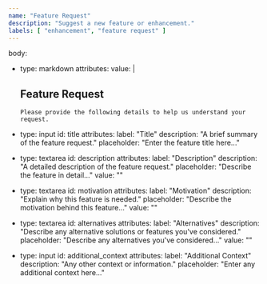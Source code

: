 ```yaml
---
name: "Feature Request"
description: "Suggest a new feature or enhancement."
labels: [ "enhancement", "feature request" ]
---
```

body:
- type: markdown
  attributes:
  value: |
  ## Feature Request

      Please provide the following details to help us understand your request.

- type: input
  id: title
  attributes:
  label: "Title"
  description: "A brief summary of the feature request."
  placeholder: "Enter the feature title here..."

- type: textarea
  id: description
  attributes:
  label: "Description"
  description: "A detailed description of the feature request."
  placeholder: "Describe the feature in detail..."
  value: ""

- type: textarea
  id: motivation
  attributes:
  label: "Motivation"
  description: "Explain why this feature is needed."
  placeholder: "Describe the motivation behind this feature..."
  value: ""

- type: textarea
  id: alternatives
  attributes:
  label: "Alternatives"
  description: "Describe any alternative solutions or features you've considered."
  placeholder: "Describe any alternatives you've considered..."
  value: ""

- type: input
  id: additional_context
  attributes:
  label: "Additional Context"
  description: "Any other context or information."
  placeholder: "Enter any additional context here..."
